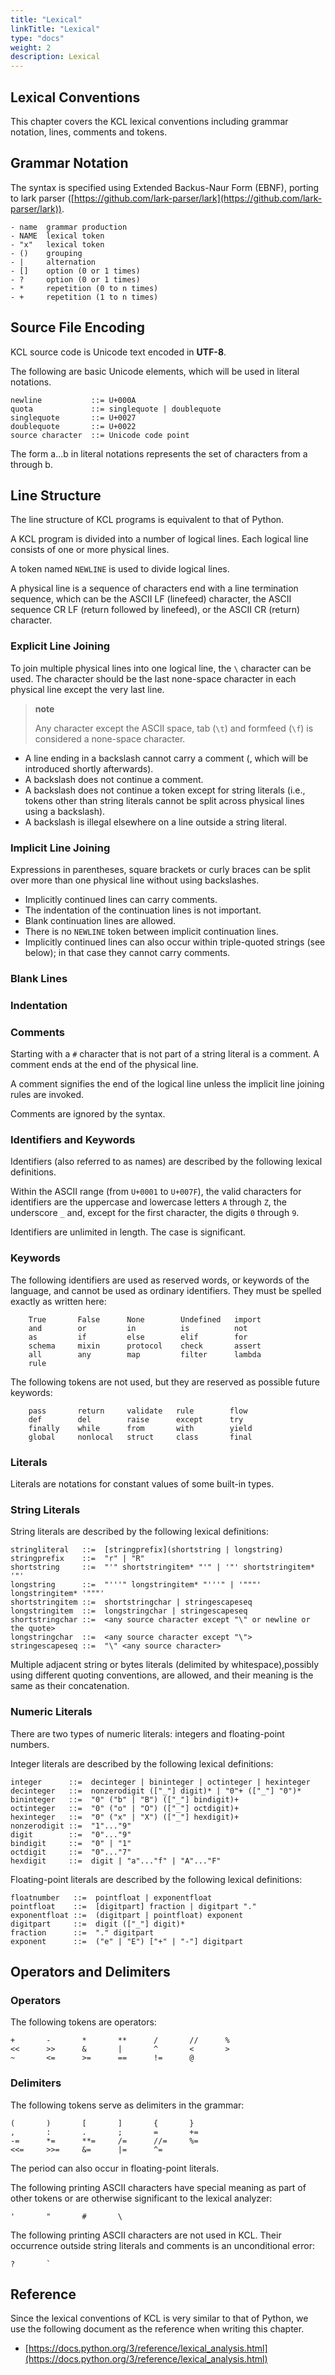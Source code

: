```yaml
---
title: "Lexical"
linkTitle: "Lexical"
type: "docs"
weight: 2
description: Lexical
---
```

## Lexical Conventions

This chapter covers the KCL lexical conventions including grammar notation, lines, comments and tokens.

## Grammar Notation

The syntax is specified using Extended Backus-Naur Form (EBNF), porting to lark parser ([https://github.com/lark-parser/lark](https://github.com/lark-parser/lark)).

```
- name  grammar production
- NAME  lexical token
- "x"   lexical token
- ()    grouping
- |     alternation
- []    option (0 or 1 times)
- ?     option (0 or 1 times)
- *     repetition (0 to n times)
- +     repetition (1 to n times)
```

## Source File Encoding

KCL source code is Unicode text encoded in **UTF-8**.

The following are basic Unicode elements, which will be used in literal notations.

```
newline           ::= U+000A
quota             ::= singlequote | doublequote
singlequote       ::= U+0027
doublequote       ::= U+0022
source character  ::= Unicode code point
```

The form a...b in literal notations represents the set of characters from a through b.

## Line Structure

The line structure of KCL programs is equivalent to that of Python.

A KCL program is divided into a number of logical lines. Each logical line consists of one or more physical lines.

A token named `NEWLINE` is used to divide logical lines.

A physical line is a sequence of characters end with a line termination sequence, which can be the ASCII LF (linefeed) character, the ASCII sequence CR LF (return followed by linefeed), or the ASCII CR (return) character.

### Explicit Line Joining

To join multiple physical lines into one logical line, the `\` character can be used. The character should be the last none-space character in each physical line except the very last line.

> **note**
>
> Any character except the ASCII space, tab (`\t`) and formfeed (`\f`) is considered a none-space character.

- A line ending in a backslash cannot carry a comment (, which will be introduced shortly afterwards).
- A backslash does not continue a comment.
- A backslash does not continue a token except for string literals (i.e., tokens other than string literals cannot be split across physical lines using a backslash).
- A backslash is illegal elsewhere on a line outside a string literal.

### Implicit Line Joining

Expressions in parentheses, square brackets or curly braces can be split over more than one physical line without using backslashes.

- Implicitly continued lines can carry comments.
- The indentation of the continuation lines is not important.
- Blank continuation lines are allowed.
- There is no `NEWLINE` token between implicit continuation lines.
- Implicitly continued lines can also occur within triple-quoted strings (see below); in that case they cannot carry comments.

### Blank Lines

### Indentation

### Comments

Starting with a `#` character that is not part of a string literal is a comment. A comment ends at the end of the physical line.

A comment signifies the end of the logical line unless the implicit line joining rules are invoked.

Comments are ignored by the syntax.

### Identifiers and Keywords

Identifiers (also referred to as names) are described by the following lexical definitions.

Within the ASCII range (from `U+0001` to `U+007F`), the valid characters for identifiers are the uppercase and lowercase letters `A` through `Z`, the underscore `_` and, except for the first character, the digits `0` through `9`.

Identifiers are unlimited in length. The case is significant.

### Keywords

The following identifiers are used as reserved words, or keywords of the language, and cannot be used as ordinary identifiers. They must be spelled exactly as written here:

```
    True       False      None        Undefined   import
    and        or         in          is          not
    as         if         else        elif        for
    schema     mixin      protocol    check       assert
    all        any        map         filter      lambda
    rule
```

The following tokens are not used, but they are reserved as possible future keywords:

```
    pass       return     validate   rule        flow
    def        del        raise      except      try
    finally    while      from       with        yield
    global     nonlocal   struct     class       final
```

### Literals

Literals are notations for constant values of some built-in types.

### String Literals

String literals are described by the following lexical definitions:

```
stringliteral   ::=  [stringprefix](shortstring | longstring)
stringprefix    ::=  "r" | "R"
shortstring     ::=  "'" shortstringitem* "'" | '"' shortstringitem* '"'
longstring      ::=  "'''" longstringitem* "'''" | '"""' longstringitem* '"""'
shortstringitem ::=  shortstringchar | stringescapeseq
longstringitem  ::=  longstringchar | stringescapeseq
shortstringchar ::=  <any source character except "\" or newline or the quote>
longstringchar  ::=  <any source character except "\">
stringescapeseq ::=  "\" <any source character>
```

Multiple adjacent string or bytes literals (delimited by whitespace),possibly using different quoting conventions, are allowed, and their meaning is the same as their concatenation.

### Numeric Literals

There are two types of numeric literals: integers and floating-point numbers.

Integer literals are described by the following lexical definitions:

```
integer      ::=  decinteger | bininteger | octinteger | hexinteger
decinteger   ::=  nonzerodigit (["_"] digit)* | "0"+ (["_"] "0")*
bininteger   ::=  "0" ("b" | "B") (["_"] bindigit)+
octinteger   ::=  "0" ("o" | "O") (["_"] octdigit)+
hexinteger   ::=  "0" ("x" | "X") (["_"] hexdigit)+
nonzerodigit ::=  "1"..."9"
digit        ::=  "0"..."9"
bindigit     ::=  "0" | "1"
octdigit     ::=  "0"..."7"
hexdigit     ::=  digit | "a"..."f" | "A"..."F"
```

Floating-point literals are described by the following lexical definitions:

```
floatnumber   ::=  pointfloat | exponentfloat
pointfloat    ::=  [digitpart] fraction | digitpart "."
exponentfloat ::=  (digitpart | pointfloat) exponent
digitpart     ::=  digit (["_"] digit)*
fraction      ::=  "." digitpart
exponent      ::=  ("e" | "E") ["+" | "-"] digitpart
```

## Operators and Delimiters

### Operators

The following tokens are operators:

```
+       -       *       **      /       //      %
<<      >>      &       |       ^       <       >
~       <=      >=      ==      !=      @
```

### Delimiters

The following tokens serve as delimiters in the grammar:

```
(       )       [       ]       {       }
,       :       .       ;       =       +=
-=      *=      **=     /=      //=     %=      
<<=     >>=     &=      |=      ^=
```

The period can also occur in floating-point literals.

The following printing ASCII characters have special meaning as part of other tokens or are otherwise significant to the lexical analyzer:

```
'       "       #       \
```

The following printing ASCII characters are not used in KCL. Their occurrence outside string literals and comments is an unconditional error:

```
?       `
```

## Reference

Since the lexical conventions of KCL is very similar to that of Python, we use the following document as the reference when writing this chapter.

- [https://docs.python.org/3/reference/lexical_analysis.html](https://docs.python.org/3/reference/lexical_analysis.html)
